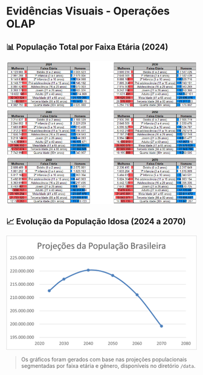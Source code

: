 # Evidências Visuais - Operações OLAP

## 📊 População Total por Faixa Etária (2024)
![Gráfico por Faixa Etária Décadas](grafico_faixa_etaria_decadas.png)

## 📈 Evolução da População Idosa (2024 a 2070)
![Gráfico da Evolução da População Brasileira](Proj_PopBrasil_Decadas.png)

> Os gráficos foram gerados com base nas projeções populacionais segmentadas por faixa etária e gênero, disponíveis no diretório `/data`.
